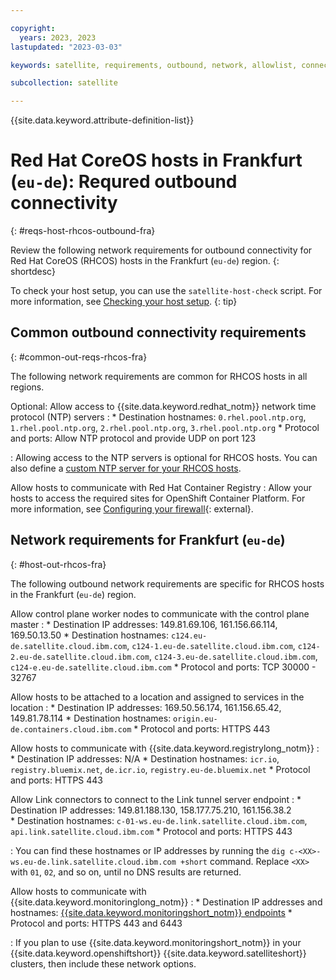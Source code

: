 ```yaml
---

copyright:
  years: 2023, 2023
lastupdated: "2023-03-03"

keywords: satellite, requirements, outbound, network, allowlist, connectivity, firewall, rhcos

subcollection: satellite

---
```


{{site.data.keyword.attribute-definition-list}}

# Red Hat CoreOS hosts in Frankfurt (`eu-de`): Requred outbound connectivity
{: #reqs-host-rhcos-outbound-fra}

Review the following network requirements for outbound connectivity for Red Hat CoreOS (RHCOS) hosts in the Frankfurt (`eu-de`) region.
{: shortdesc}


To check your host setup, you can use the `satellite-host-check` script. For more information, see [Checking your host setup](/docs/satellite?topic=satellite-host-network-check).
{: tip}


## Common outbound connectivity requirements
{: #common-out-reqs-rhcos-fra}

The following network requirements are common for RHCOS hosts in all regions. 

Optional: Allow access to {{site.data.keyword.redhat_notm}} network time protocol (NTP) servers
:    * Destination hostnames: `0.rhel.pool.ntp.org`, `1.rhel.pool.ntp.org`, `2.rhel.pool.ntp.org`, `3.rhel.pool.ntp.org`
     * Protocol and ports: Allow NTP protocol and provide UDP on port 123
     
:    Allowing access to the NTP servers is optional for RHCOS hosts. You can also define a [custom NTP server for your RHCOS hosts](/docs/satellite?topic=satellite-config-custom-ntp).

Allow hosts to communicate with Red Hat Container Registry
:    Allow your hosts to access the required sites for OpenShift Container Platform. For more information, see [Configuring your firewall](https://docs.openshift.com/container-platform/4.8/installing/install_config/configuring-firewall.html){: external}.

## Network requirements for Frankfurt (`eu-de`)
{: #host-out-rhcos-fra}

The following outbound network requirements are specific for RHCOS hosts in the Frankfurt (`eu-de`) region.

Allow control plane worker nodes to communicate with the control plane master
:    * Destination IP addresses: 149.81.69.106, 161.156.66.114, 169.50.13.50
     * Destination hostnames: `c124.eu-de.satellite.cloud.ibm.com`, `c124-1.eu-de.satellite.cloud.ibm.com`, `c124-2.eu-de.satellite.cloud.ibm.com`, `c124-3.eu-de.satellite.cloud.ibm.com`, `c124-e.eu-de.satellite.cloud.ibm.com`
     * Protocol and ports: TCP 30000 - 32767
     
Allow hosts to be attached to a location and assigned to services in the location
:    * Destination IP addresses: 169.50.56.174, 161.156.65.42, 149.81.78.114 
     * Destination hostnames: `origin.eu-de.containers.cloud.ibm.com`
     * Protocol and ports: HTTPS 443     
     
Allow hosts to communicate with {{site.data.keyword.registrylong_notm}}
:    * Destination IP addresses: N/A
     * Destination hostnames: `icr.io`, `registry.bluemix.net`, `de.icr.io`, `registry.eu-de.bluemix.net`
     * Protocol and ports: HTTPS 443
     
Allow Link connectors to connect to the Link tunnel server endpoint
:    * Destination IP addresses: 149.81.188.130, 158.177.75.210, 161.156.38.2  
     * Destination hostnames:  `c-01-ws.eu-de.link.satellite.cloud.ibm.com`, `api.link.satellite.cloud.ibm.com`
     * Protocol and ports: HTTPS 443

:    You can find these hostnames or IP addresses by running the `dig c-<XX>-ws.eu-de.link.satellite.cloud.ibm.com +short` command. Replace `<XX>` with `01`, `02`, and so on, until no DNS results are returned.

Allow hosts to communicate with {{site.data.keyword.monitoringlong_notm}}
:    * Destination IP addresses and hostnames: [{{site.data.keyword.monitoringshort_notm}} endpoints](/docs/monitoring?topic=monitoring-endpoints)
     * Protocol and ports: HTTPS 443 and 6443

:     If you plan to use {{site.data.keyword.monitoringshort_notm}} in your {{site.data.keyword.openshiftshort}} {{site.data.keyword.satelliteshort}} clusters, then include these network options.


